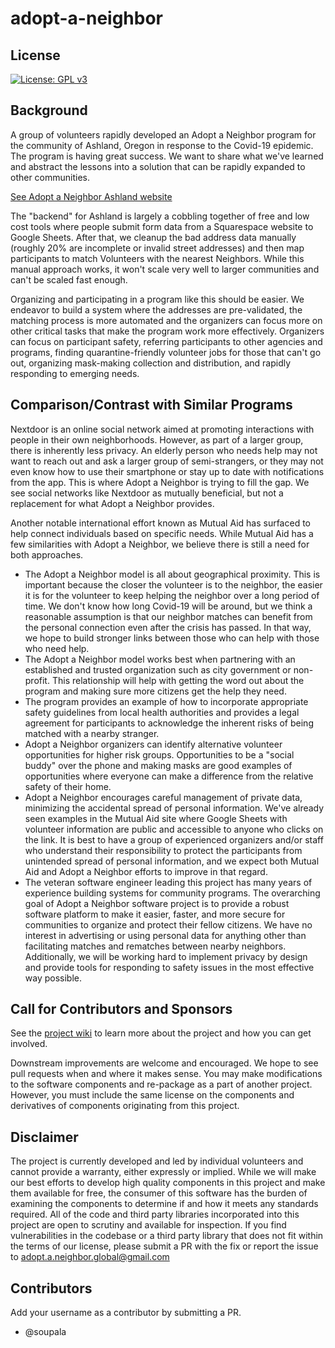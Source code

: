 # adopt-a-neighbor

## License
[![License: GPL v3](https://img.shields.io/badge/License-GPLv3-blue.svg)](https://www.gnu.org/licenses/gpl-3.0)

## Background

A group of volunteers rapidly developed an Adopt a Neighbor program for the community of Ashland, Oregon in response to the Covid-19 epidemic. The program is having great success. We want to share what we've learned and abstract the lessons into a solution that can be rapidly expanded to other communities.

[See Adopt a Neighbor Ashland website ](https://adoptneighbors.org)

The "backend" for Ashland is largely a cobbling together of free and low cost tools where people submit form data from a Squarespace website to Google Sheets. After that, we cleanup the bad address data manually (roughly 20% are incomplete or invalid street addresses) and then map participants to match Volunteers with the nearest Neighbors. While this manual approach works, it won't scale very well to larger communities and can't be scaled fast enough.

Organizing and participating in a program like this should be easier. We endeavor to build a system where the addresses are pre-validated, the matching process is more automated and the organizers can focus more on other critical tasks that make the program work more effectively. Organizers can focus on participant safety, referring participants to other agencies and programs, finding quarantine-friendly volunteer jobs for those that can't go out, organizing mask-making collection and distribution, and rapidly responding to emerging needs.

## Comparison/Contrast with Similar Programs
Nextdoor is an online social network aimed at promoting interactions with people in their own neighborhoods. However, as part of a larger group, there is inherently less privacy. An elderly person who needs help may not want to reach out and ask a larger group of semi-strangers, or they may not even know how to use their smartphone or stay up to date with notifications from the app. This is where Adopt a Neighbor is trying to fill the gap. We see social networks like Nextdoor as mutually beneficial, but not a replacement for what Adopt a Neighbor provides.

Another notable international effort known as Mutual Aid has surfaced to help connect individuals based on specific needs. While Mutual Aid has a few similarities with Adopt a Neighbor, we believe there is still a need for both approaches.
* The Adopt a Neighbor model is all about geographical proximity. This is important because the closer the volunteer is to the neighbor, the easier it is for the volunteer to keep helping the neighbor over a long period of time. We don't know how long Covid-19 will be around, but we think a reasonable assumption is that our neighbor matches can benefit from the personal connection even after the crisis has passed. In that way, we hope to build stronger links between those who can help with those who need help.
* The Adopt a Neighbor model works best when partnering with an established and trusted organization such as city government or non-profit. This relationship will help with getting the word out about the program and making sure more citizens get the help they need.
* The program provides an example of how to incorporate appropriate safety guidelines from local health authorities and provides a legal agreement for participants to acknowledge the inherent risks of being matched with a nearby stranger.
* Adopt a Neighbor organizers can identify alternative volunteer opportunities for higher risk groups. Opportunities to be a "social buddy" over the phone and making masks are good examples of opportunities where everyone can make a difference from the relative safety of their home.
* Adopt a Neighbor encourages careful management of private data, minimizing the accidental spread of personal information. We've already seen examples in the Mutual Aid site where Google Sheets with volunteer information are public and accessible to anyone who clicks on the link.  It is best to have a group of experienced organizers and/or staff who understand their responsibility to protect the participants from unintended spread of personal information, and we expect both Mutual Aid and Adopt a Neighbor efforts to improve in that regard.
* The veteran software engineer leading this project has many years of experience building systems for community programs. The overarching goal of Adopt a Neighbor software project is to provide a robust software platform to make it easier, faster, and more secure for communities to organize and protect their fellow citizens. We have no interest in advertising or using personal data for anything other than facilitating matches and rematches between nearby neighbors. Additionally, we will be working hard to implement privacy by design and provide tools for responding to safety issues in the most effective way possible.

## Call for Contributors and Sponsors

See the [project wiki](https://github.com/rogue-hack-lab/adopt-a-neighbor/wiki) to learn more about the project and how you can get involved.

Downstream improvements are welcome and encouraged. We hope to see pull requests when and where it makes sense. You may make modifications to the software components and re-package as a part of another project. However, you must include the same license on the components and derivatives of components originating from this project.

## Disclaimer
The project is currently developed and led by individual volunteers and cannot provide a warranty, either expressly or implied. While we will make our best efforts to develop high quality components in this project and make them available for free, the consumer of this software has the burden of examining the components to determine if and how it meets any standards required. All of the code and third party libraries incorporated into this project are open to scrutiny and available for inspection. If you find vulnerabilities in the codebase or a third party library that does not fit within the terms of our license, please submit a PR with the fix or report the issue to adopt.a.neighbor.global@gmail.com

## Contributors
Add your username as a contributor by submitting a PR.
* @soupala
